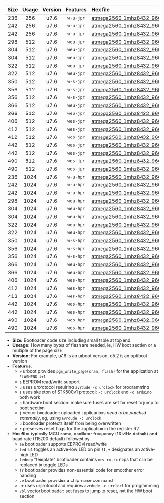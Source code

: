 |Size|Usage|Version|Features|Hex file|
|:-:|:-:|:-:|:-:|:--|
|236|256|u7.6|`w-u-jpr`|[atmega2560_1mhz8432_9600bps_ur_vbl.hex](https://raw.githubusercontent.com/stefanrueger/urboot/main//atmega2560_1mhz8432_9600bps_ur_vbl.hex)|
|242|256|u7.6|`w-u-jpr`|[atmega2560_1mhz8432_9600bps_led+b7_ur_vbl.hex](https://raw.githubusercontent.com/stefanrueger/urboot/main//atmega2560_1mhz8432_9600bps_led+b7_ur_vbl.hex)|
|242|256|u7.6|`w-u-jpr`|[atmega2560_1mhz8432_9600bps_lednop_ur_vbl.hex](https://raw.githubusercontent.com/stefanrueger/urboot/main//atmega2560_1mhz8432_9600bps_lednop_ur_vbl.hex)|
|298|512|u7.6|`weu-jpr`|[atmega2560_1mhz8432_9600bps_ee_ur_vbl.hex](https://raw.githubusercontent.com/stefanrueger/urboot/main//atmega2560_1mhz8432_9600bps_ee_ur_vbl.hex)|
|304|512|u7.6|`weu-jpr`|[atmega2560_1mhz8432_9600bps_ee_led+b7_ur_vbl.hex](https://raw.githubusercontent.com/stefanrueger/urboot/main//atmega2560_1mhz8432_9600bps_ee_led+b7_ur_vbl.hex)|
|304|512|u7.6|`weu-jpr`|[atmega2560_1mhz8432_9600bps_ee_lednop_ur_vbl.hex](https://raw.githubusercontent.com/stefanrueger/urboot/main//atmega2560_1mhz8432_9600bps_ee_lednop_ur_vbl.hex)|
|322|512|u7.6|`weu-jpr`|[atmega2560_1mhz8432_9600bps_ee_led+b7_fr_ur_vbl.hex](https://raw.githubusercontent.com/stefanrueger/urboot/main//atmega2560_1mhz8432_9600bps_ee_led+b7_fr_ur_vbl.hex)|
|322|512|u7.6|`weu-jpr`|[atmega2560_1mhz8432_9600bps_ee_lednop_fr_ur_vbl.hex](https://raw.githubusercontent.com/stefanrueger/urboot/main//atmega2560_1mhz8432_9600bps_ee_lednop_fr_ur_vbl.hex)|
|350|512|u7.6|`w-s-jpr`|[atmega2560_1mhz8432_9600bps_vbl.hex](https://raw.githubusercontent.com/stefanrueger/urboot/main//atmega2560_1mhz8432_9600bps_vbl.hex)|
|356|512|u7.6|`w-s-jpr`|[atmega2560_1mhz8432_9600bps_led+b7_vbl.hex](https://raw.githubusercontent.com/stefanrueger/urboot/main//atmega2560_1mhz8432_9600bps_led+b7_vbl.hex)|
|356|512|u7.6|`w-s-jpr`|[atmega2560_1mhz8432_9600bps_lednop_vbl.hex](https://raw.githubusercontent.com/stefanrueger/urboot/main//atmega2560_1mhz8432_9600bps_lednop_vbl.hex)|
|366|512|u7.6|`weu-jpr`|[atmega2560_1mhz8432_9600bps_ee_led+b7_fr_ce_ur_vbl.hex](https://raw.githubusercontent.com/stefanrueger/urboot/main//atmega2560_1mhz8432_9600bps_ee_led+b7_fr_ce_ur_vbl.hex)|
|366|512|u7.6|`weu-jpr`|[atmega2560_1mhz8432_9600bps_ee_lednop_fr_ce_ur_vbl.hex](https://raw.githubusercontent.com/stefanrueger/urboot/main//atmega2560_1mhz8432_9600bps_ee_lednop_fr_ce_ur_vbl.hex)|
|406|512|u7.6|`wes-jpr`|[atmega2560_1mhz8432_9600bps_ee_vbl.hex](https://raw.githubusercontent.com/stefanrueger/urboot/main//atmega2560_1mhz8432_9600bps_ee_vbl.hex)|
|412|512|u7.6|`wes-jpr`|[atmega2560_1mhz8432_9600bps_ee_led+b7_vbl.hex](https://raw.githubusercontent.com/stefanrueger/urboot/main//atmega2560_1mhz8432_9600bps_ee_led+b7_vbl.hex)|
|412|512|u7.6|`wes-jpr`|[atmega2560_1mhz8432_9600bps_ee_lednop_vbl.hex](https://raw.githubusercontent.com/stefanrueger/urboot/main//atmega2560_1mhz8432_9600bps_ee_lednop_vbl.hex)|
|442|512|u7.6|`wes-jpr`|[atmega2560_1mhz8432_9600bps_ee_led+b7_fr_vbl.hex](https://raw.githubusercontent.com/stefanrueger/urboot/main//atmega2560_1mhz8432_9600bps_ee_led+b7_fr_vbl.hex)|
|442|512|u7.6|`wes-jpr`|[atmega2560_1mhz8432_9600bps_ee_lednop_fr_vbl.hex](https://raw.githubusercontent.com/stefanrueger/urboot/main//atmega2560_1mhz8432_9600bps_ee_lednop_fr_vbl.hex)|
|490|512|u7.6|`wes-jpr`|[atmega2560_1mhz8432_9600bps_ee_led+b7_fr_ce_vbl.hex](https://raw.githubusercontent.com/stefanrueger/urboot/main//atmega2560_1mhz8432_9600bps_ee_led+b7_fr_ce_vbl.hex)|
|490|512|u7.6|`wes-jpr`|[atmega2560_1mhz8432_9600bps_ee_lednop_fr_ce_vbl.hex](https://raw.githubusercontent.com/stefanrueger/urboot/main//atmega2560_1mhz8432_9600bps_ee_lednop_fr_ce_vbl.hex)|
|236|1024|u7.6|`w-u-hpr`|[atmega2560_1mhz8432_9600bps_ur.hex](https://raw.githubusercontent.com/stefanrueger/urboot/main//atmega2560_1mhz8432_9600bps_ur.hex)|
|242|1024|u7.6|`w-u-hpr`|[atmega2560_1mhz8432_9600bps_led+b7_ur.hex](https://raw.githubusercontent.com/stefanrueger/urboot/main//atmega2560_1mhz8432_9600bps_led+b7_ur.hex)|
|242|1024|u7.6|`w-u-hpr`|[atmega2560_1mhz8432_9600bps_lednop_ur.hex](https://raw.githubusercontent.com/stefanrueger/urboot/main//atmega2560_1mhz8432_9600bps_lednop_ur.hex)|
|298|1024|u7.6|`weu-hpr`|[atmega2560_1mhz8432_9600bps_ee_ur.hex](https://raw.githubusercontent.com/stefanrueger/urboot/main//atmega2560_1mhz8432_9600bps_ee_ur.hex)|
|304|1024|u7.6|`weu-hpr`|[atmega2560_1mhz8432_9600bps_ee_led+b7_ur.hex](https://raw.githubusercontent.com/stefanrueger/urboot/main//atmega2560_1mhz8432_9600bps_ee_led+b7_ur.hex)|
|304|1024|u7.6|`weu-hpr`|[atmega2560_1mhz8432_9600bps_ee_lednop_ur.hex](https://raw.githubusercontent.com/stefanrueger/urboot/main//atmega2560_1mhz8432_9600bps_ee_lednop_ur.hex)|
|322|1024|u7.6|`weu-hpr`|[atmega2560_1mhz8432_9600bps_ee_led+b7_fr_ur.hex](https://raw.githubusercontent.com/stefanrueger/urboot/main//atmega2560_1mhz8432_9600bps_ee_led+b7_fr_ur.hex)|
|322|1024|u7.6|`weu-hpr`|[atmega2560_1mhz8432_9600bps_ee_lednop_fr_ur.hex](https://raw.githubusercontent.com/stefanrueger/urboot/main//atmega2560_1mhz8432_9600bps_ee_lednop_fr_ur.hex)|
|350|1024|u7.6|`w-s-hpr`|[atmega2560_1mhz8432_9600bps.hex](https://raw.githubusercontent.com/stefanrueger/urboot/main//atmega2560_1mhz8432_9600bps.hex)|
|356|1024|u7.6|`w-s-hpr`|[atmega2560_1mhz8432_9600bps_led+b7.hex](https://raw.githubusercontent.com/stefanrueger/urboot/main//atmega2560_1mhz8432_9600bps_led+b7.hex)|
|356|1024|u7.6|`w-s-hpr`|[atmega2560_1mhz8432_9600bps_lednop.hex](https://raw.githubusercontent.com/stefanrueger/urboot/main//atmega2560_1mhz8432_9600bps_lednop.hex)|
|366|1024|u7.6|`weu-hpr`|[atmega2560_1mhz8432_9600bps_ee_led+b7_fr_ce_ur.hex](https://raw.githubusercontent.com/stefanrueger/urboot/main//atmega2560_1mhz8432_9600bps_ee_led+b7_fr_ce_ur.hex)|
|366|1024|u7.6|`weu-hpr`|[atmega2560_1mhz8432_9600bps_ee_lednop_fr_ce_ur.hex](https://raw.githubusercontent.com/stefanrueger/urboot/main//atmega2560_1mhz8432_9600bps_ee_lednop_fr_ce_ur.hex)|
|406|1024|u7.6|`wes-hpr`|[atmega2560_1mhz8432_9600bps_ee.hex](https://raw.githubusercontent.com/stefanrueger/urboot/main//atmega2560_1mhz8432_9600bps_ee.hex)|
|412|1024|u7.6|`wes-hpr`|[atmega2560_1mhz8432_9600bps_ee_led+b7.hex](https://raw.githubusercontent.com/stefanrueger/urboot/main//atmega2560_1mhz8432_9600bps_ee_led+b7.hex)|
|412|1024|u7.6|`wes-hpr`|[atmega2560_1mhz8432_9600bps_ee_lednop.hex](https://raw.githubusercontent.com/stefanrueger/urboot/main//atmega2560_1mhz8432_9600bps_ee_lednop.hex)|
|442|1024|u7.6|`wes-hpr`|[atmega2560_1mhz8432_9600bps_ee_led+b7_fr.hex](https://raw.githubusercontent.com/stefanrueger/urboot/main//atmega2560_1mhz8432_9600bps_ee_led+b7_fr.hex)|
|442|1024|u7.6|`wes-hpr`|[atmega2560_1mhz8432_9600bps_ee_lednop_fr.hex](https://raw.githubusercontent.com/stefanrueger/urboot/main//atmega2560_1mhz8432_9600bps_ee_lednop_fr.hex)|
|490|1024|u7.6|`wes-hpr`|[atmega2560_1mhz8432_9600bps_ee_led+b7_fr_ce.hex](https://raw.githubusercontent.com/stefanrueger/urboot/main//atmega2560_1mhz8432_9600bps_ee_led+b7_fr_ce.hex)|
|490|1024|u7.6|`wes-hpr`|[atmega2560_1mhz8432_9600bps_ee_lednop_fr_ce.hex](https://raw.githubusercontent.com/stefanrueger/urboot/main//atmega2560_1mhz8432_9600bps_ee_lednop_fr_ce.hex)|

- **Size:** Bootloader code size including small table at top end
- **Useage:** How many bytes of flash are needed, ie, HW boot section or a multiple of the page size
- **Version:** For example, u7.6 is an urboot version, o5.2 is an optiboot version
- **Features:**
  + `w` urboot provides `pgm_write_page(sram, flash)` for the application at `FLASHEND-4+1`
  + `e` EEPROM read/write support
  + `u` uses urprotocol requiring `avrdude -c urclock` for programming
  + `s` uses skeleton of STK500v1 protocol; `-c urclock` and `-c arduino` both work
  + `h` hardware boot section: make sure fuses are set for reset to jump to boot section
  + `j` vector bootloader: uploaded applications *need to be patched externally*, eg, using `avrdude -c urclock`
  + `p` bootloader protects itself from being overwritten
  + `r` preserves reset flags for the application in the register R2
- **Hex file:** typically MCU name, oscillator frequency (16 MHz default) and baud rate (115200 default) followed by
  + `ee` bootloader supports EEPROM read/write
  + `led-b1` toggles an active-low LED on pin `B1`, `+` designates an active-high LED
  + `lednop` "template" bootloader contains `mov rx,rx` nops that can be replaced to toggle LEDs
  + `fr` bootloader provides non-essential code for smoother error handing
  + `ce` bootloader provides a chip erase command
  + `ur` uses urprotocol and requires `avrdude -c urclock` for programming
  + `vbl` vector bootloader: set fuses to jump to reset, not the HW boot section
